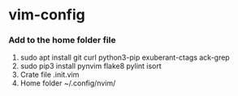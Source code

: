 # vim-config

### Add to the home folder file

1. sudo apt install git curl python3-pip exuberant-ctags ack-grep
2. sudo pip3 install pynvim flake8 pylint isort
3. Crate file .init.vim 
4. Home folder ~/.config/nvim/
